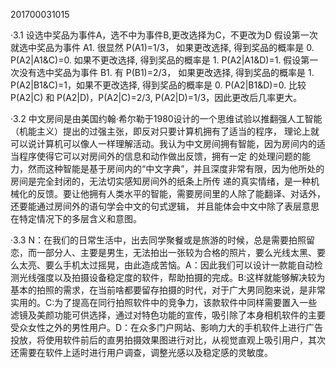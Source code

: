 201700031015


·3.1  设选中奖品为事件A，选不中为事件B,更改选择为C，不更改为D
 假设第一次就选中奖品为事件 A1. 很显然 P(A1)=1/3， 如果更改选择, 得到奖品的概率是 0. P(A2|A1&C)=0. 如果不更改选择, 得到奖品的概率是 1. P(A2|A1&D)=1. 
 假设第一次没有选中奖品为事件 B1. 有 P(B1)=2/3， 如果更改选择, 得到奖品的概率是 1. P(A2|B1&C)=1，如果不更改选择, 得到奖品的概率是 0. P(A2|B1&D)=0. 
比较 P(A2|C) 和 P(A2|D)，P(A2|C)=2/3, P(A2|D)=1/3，因此更改后几率更大。



·3.2  中文房间是由美国约翰·希尔勒于1980设计的一个思维试验以推翻强人工智能（机能主义）提出的过强主张，即反对只要计算机拥有了适当的程序，
理论上就可以说计算机可以像人一样理解活动。我认为中文房间拥有智能，因为房间内的适当程序使得它可以对房间外的信息和动作做出反馈，拥有一定
的处理问题的能力，然而这种智能是基于房间内的“中文字典”，并且深度非常有限，因为他所处的房间是完全封闭的，无法切实感知房间外的纸条上所传
递的真实情绪，是一种机械化的反馈。要让他拥有人类水平的智能，需要房间里的人除了能翻译、对话外，还要能通过房间外的语句学会中文的句式逻辑，
并且能体会中文中除了表层意思在特定情况下的多层含义和意图。



·3.3   N：在我们的日常生活中，出去同学聚餐或是旅游的时候，总是需要拍照留恋，而一部分人、主要是男生，无法拍出一张较为合格的照片，要么光线太黑、要么太亮、要么手机太过摇晃，由此造成苦恼。A：因此我们可以设计一款能自动检测光线强度以及拍摄设备稳定度的软件，帮助拍摄的完成。B:这样就能够解决较为基本的拍照的需求，在当前啥都要留存拍摄的时代，对于广大男同胞来说，是非常实用的。C:为了提高在同行拍照软件中的竞争力，该款软件中同样需要置入一些滤镜及美颜功能可供选择，通过对特色功能的宣传，吸引除了本身相机软件的主要受众女性之外的男性用户。D：在众多门户网站、影响力大的手机软件上进行广告投放，将使用软件前后的直男拍摄效果图进行对比，从视觉直观上吸引用户，其次还需要在软件上适时进行用户调查，调整光感以及稳定感的灵敏度。

